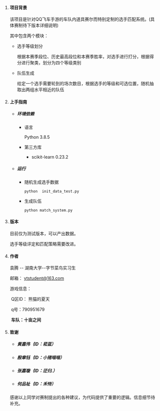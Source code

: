 1. #### 项目背景

   该项目是针对QQ飞车手游的车队内道具赛尔而特别定制的选手匹配系统。(具体赛制待下版本详细说明)

   其中包含两个模块：

   * 选手等级划分

     根据本赛季段位、历史最高段位和本赛季胜率，对选手进行打分，根据得分进行聚类，划分为四个等级类别

   * 队伍生成

     给定一个选手需要轮到的场次数目，根据选手的等级和可选位置，随机抽取出两组水平相近的队伍

2. #### 上手指南

   * ##### 环境依赖

     * 语言

       Python 3.8.5

     * 第三方库
       
       * scikit-learn    0.23.2

   * ##### 运行

     * 随机生成选手数据

       `python  init_data_test.py`

     * 生成队伍

       `python match_system.py`

3. #### 版本

   目前仅为测试版本，可以产出数据。

   选手等级评定和匹配策略需要改进。

4. #### 作者

   袁腾 -- 湖南大学--字节菜鸟实习生

   邮箱： ytstudent@163.com

   游戏信息：

   ​	Q区ID： 熊猫的夏天

   ​	q号：790951679

   ​	**车队：十亩之间**

5. #### 致谢

   * ##### 黄嘉伟（ID：菘蓝）

   * ##### 殷章钰（ID：小猪喵喵）

   * ##### 张嘉璇（ID：迂归.）

   * ##### 何品祉（ID：禾恃）

   感谢以上同学对赛制提出的各种建议，为代码提供了重要的逻辑。信息细节待补充。

   

